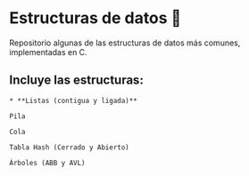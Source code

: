 # Estructuras de datos 🚀

Repositorio algunas de las estructuras de datos más comunes, implementadas en C.

## Incluye las estructuras:
```
* **Listas (contigua y ligada)** 

Pila

Cola

Tabla Hash (Cerrado y Abierto)

Árboles (ABB y AVL)
